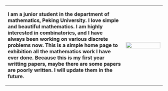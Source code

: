 <table border="0">
 <tr>
<td width="75%">
<p><b> I am a junior student in the department of mathematics, Peking University. I love simple and beautiful mathematics. I am highly interested in combinatorics, and I have always been working on various discrete problems now. This is a simple home page to exhibition all the mathematics work I have ever done. Because this is my first year writting papers, maybe there are some papers are poorly written. I will update them in the future. </b></p>
<td width="25%">
<img src="/https://github.com/Iris0621/wuzhuomath.github.com/blob/master/1.jpg" width="100%">     
</td>
